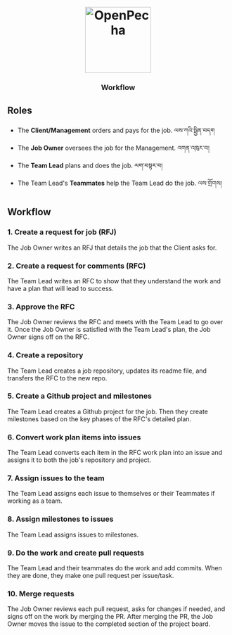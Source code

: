<h1 align="center">
  <br>
  <a href="https://openpecha.org"><img src="https://avatars.githubusercontent.com/u/111121384?s=400&u=8845a52564bdd6b236cbff4c95843c475f0fa3b7&v=4" alt="OpenPecha" width="150"></a>
  <br>
</h1>

<h3 align="center">Workflow</h3>


## Roles
- The **Client/Management** orders and pays for the job. ལས་ཀའི་སྦྱིན་བདག
- The **Job Owner** oversees the job for the Management. འགན་འཁུར་བ།
- The **Team Lead** plans and does the job. ལག་བསྟར་བ།
- The Team Lead's **Teammates** help the Team Lead do the job. ལས་གྲོགས།

## Workflow

### 1. Create a request for job (RFJ)
The Job Owner writes an RFJ that details the job that the Client asks for.

### 2. Create a request for comments (RFC)
The Team Lead writes an RFC to show that they understand the work and have a plan that will lead to success.

### 3. Approve the RFC
The Job Owner reviews the RFC and meets with the Team Lead to go over it. Once the Job Owner is satisfied with the Team Lead's plan, the Job Owner signs off on the RFC.

### 4. Create a repository
The Team Lead creates a job repository, updates its readme file, and transfers the RFC to the new repo.

### 5. Create a Github project and milestones
The Team Lead creates a Github project for the job. Then they create milestones based on the key phases of the RFC's detailed plan.

### 6. Convert work plan items into issues
The Team Lead converts each item in the RFC work plan into an issue and assigns it to both the job's repository and project.

### 7. Assign issues to the team
The Team Lead assigns each issue to themselves or their Teammates if working as a team.

### 8. Assign milestones to issues
The Team Lead assigns issues to milestones.

### 9. Do the work and create pull requests
The Team Lead and their teammates do the work and add commits. When they are done, they make one pull request per issue/task.

### 10. Merge requests
The Job Owner reviews each pull request, asks for changes if needed, and signs off on the work by merging the PR. After merging the PR, the Job Owner moves the issue to the completed section of the project board.
